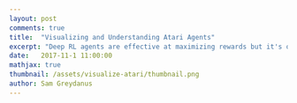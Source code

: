 ```yaml
---
layout: post
comments: true
title:  "Visualizing and Understanding Atari Agents"
excerpt: "Deep RL agents are effective at maximizing rewards but it's often unclear what strategies they use to do so. I'll talk about a paper I just finished, aimed at solving this problem."
date:   2017-11-1 11:00:00
mathjax: true
thumbnail: /assets/visualize-atari/thumbnail.png
author: Sam Greydanus
---
```


<div>
    <style>
        #linkbutton:link, #linkbutton:visited {
          padding: 6px 0px;
          text-decoration: none;
          display: inline-block;

          border: 2px solid #777;
          padding: 10px;
          font-size: 20px;
          min-width: 200px;
          width: 70%;
          text-align: center;
          color: #999;
          margin: 0px auto;
          cursor: pointer;
          margin-bottom: 10px;
        }

        #linkbutton:hover, #linkbutton:active {
          background-color: rgba(245, 245, 245);
        }
    </style>
</div>

<div class="imgcap">
    <img src="/assets/visualize-atari/robots.png" width="50%">
</div>

Deep RL agents are effective at maximizing rewards but it's often unclear what strategies they use to do so. I'll talk about a paper[^fn1] I just finished, aimed at solving this problem.

<div class="imgcap_noborder" style="display: block; margin-left: auto; margin-right: auto; width:100%">
    <a href="https://www.sciencemag.org/news/2018/08/why-does-ai-stink-certain-video-games-researchers-made-one-play-ms-pac-man-find-out" id="linkbutton" target="_blank" style="margin-right: 10px;">Article about this project in Science</a>
</div>

## Solving Atari in 180 lines

**Deep RL.** It's hard not to get excited about deep reinforcement learning (deep RL). The field is exciting from an experimental standpoint because a major innovation or state-of-the-art result seems to emerge every few months. Most recently, Google DeepMind described [AlphaGo Zero](https://deepmind.com/blog/alphago-zero-learning-scratch/), a Go-playing algorithm which, over the course of 72 hours, rediscovered many of the strategies used by top human players...and then discarded them in favor of strategies unknown to humans. Deep RL is exciting from a theoretical standpoint because it combines the elegant simplicity of reinforcement learning with the raw power of deep neural networks.

**Getting started is hard.** Though deep RL is a ~glamorous~ field, it's painfully difficult for newcomers to get started. Getting started with deep (supervised) learning is not easy, but training deep RL agents is far more difficult ([see rant](https://www.alexirpan.com/2018/02/14/rl-hard.html)). In my experience, adjusting a single hyperparameter (e.g. learning rate, discount factor, etc.) or changing the code in a way that feels pretty innocent often results in catastrophic failure. At the same time, this is what helps one learn deep RL: fiddling with settings and then watching your model crash and burn...again and again and again (sort of meta, when you think about it).

I got sick of Cartpole quickly. It's not a rich environment, and succeeding at Cartpole does NOT mean you're succeeding at deep RL. The PyTorch tutorial is [feeding you a lie](http://pytorch.org/tutorials/intermediate/reinforcement_q_learning.html)! A better totem for the challenges -- and the impressive results -- of training deep RL agents is the Atari 2600 suite.

**Baby-A3C.** The problem with Atari agents is that most open-source implementations are clunky and opaque. I ran them, got good results, and understood nothing. There was only one thing left to do: write my own one-file, 180-line, high-performance A3C Atari agent. [GitHub link](https://github.com/greydanus/baby-a3c).

<div class="imgcap_noborder">
    <img src="/assets/visualize-atari/breakout-v0.gif" width="20%" style="margin: 0px 20px">
    <img src="/assets/visualize-atari/pong-v0.gif" width="20%" style="margin: 0px 20px">
    <img src="/assets/visualize-atari/spaceinvaders-v0.gif" width="20%" style="margin: 0px 20px">
    <div class="thecap" style="text-align:center"><a href="https://github.com/greydanus/baby-a3c">Baby-A3C</a> after training on 40M frames.</div>
</div>

At this point, I had obtained three really strong Atari agents using the exact same code/hyperparameters. It was pretty cool to watch them play Atari with superhuman skill...but what exactly had they learned? What were they thinking? As a visiting researcher at [DARPA's Explainable AI Project](https://twitter.com/DARPA/status/872547502616182785) at [Oregon State](http://oregonstate.edu/ua/ncs/archives/2017/jun/research-aims-make-artificial-intelligence-explain-itself), it was my job to come up with some answers.

## Why should I trust you?

> Deep learning can make good guesses about whether or not you have cancer or whether or not there is a stop sign ahead, but it can't explain these guesses. Clearly, this is a problem.

For better or worse, AI (I'm using AI and machine learning interchangeably here, which is [common](https://www.nytimes.com/2016/12/14/magazine/the-great-ai-awakening.html) but [not technically correct](https://blogs.nvidia.com/blog/2016/07/29/whats-difference-artificial-intelligence-machine-learning-deep-learning-ai/)) is going to play a larger and larger role in our lives. Deep learning can already do quite a bit: [diagnose cancer](https://www.forbes.com/sites/bernardmarr/2017/05/16/how-ai-and-deep-learning-is-now-used-to-diagnose-cancer/#5a86d200c783), [drive cars](https://devblogs.nvidia.com/parallelforall/deep-learning-self-driving-cars/), [discover drugs](http://blog.kaggle.com/2012/11/01/deep-learning-how-i-did-it-merck-1st-place-interview/), [translate languages](https://www.nytimes.com/2016/12/14/magazine/the-great-ai-awakening.html), and [detect fake news](http://www.fakenewschallenge.org/). While deep RL is still in the research phase, many believe that it will have an equally dramatic impact.

**The black box problem.** Unfortunately, these models are extremely difficult to interpret. The way things are right now, they can make good guesses about whether or not you have cancer or whether or not there is a stop sign ahead, but they can't explain these guesses. Clearly, this is a problem.

<div class="imgcap_noborder">
    <img src="/assets/visualize-atari/divination.jpg" width="50%">
    <div class="thecap" style="text-align:center">Deep learning algorithms are often perceived as black boxes.</div>
</div>

**Past work.** Many papers aim to fix this. Some focus on feedforward models, which are used for computer vision. Others focus on recurrent models, often preferred for translation. My research group was surprised to find, though, that very little has been done in the way of understanding deep RL models. To our knowledge, there's just [one strong paper](https://arxiv.org/abs/1602.02658) on the topic. This paper does a good job of explaining deep RL policies to experts: think t-SNE plots, Jacobian saliency plots, and a way of extracting a Markov Decision Process (MDP) from a Deep Q-Network (DQN). Sadly, there's not much a non-expert could glean from these results.

<div class="imgcap_noborder">
    <img src="/assets/visualize-atari/jacobian-vs-perturb.png" width="50%">
    <div class="thecap" style="text-align:center">Previous methods vs. our approach.</div>
</div>

**Our approach [(link to paper)](https://goo.gl/AMAoSc).** We decided to explain deep RL agents in way that was informative to experts and non-experts alike. The question we asked was _"What is the agent looking at in order to make its decisions?"_ and the answer we came up with was a technique for generating "saliency maps" that show where the agent is "looks" in order to make decisions. Let me be clear: before our paper, there were methods for generating saliency maps like this...but ours is a lot better :).

<div class="imgcap_noborder">
    <img src="/assets/visualize-atari/breakout-tunneling.gif" width="20%" style="margin: 0px 20px">
    <img src="/assets/visualize-atari/pong-killshot.gif" width="20%" style="margin: 0px 20px">
    <img src="/assets/visualize-atari/spaceinv-aiming.gif" width="20%" style="margin: 0px 20px">
    <div class="thecap" style="text-align:center">Strategies of strong Atari agents: <b>a)</b> the Breakout agent has learned a tunneling strategy <b>b)</b> the Pong agent has learned to make a killshot <b>c)</b> the SpaceInvaders agent has learned to aim at individual targets. We're visualizing and actor-critic model here (blue=actor and red=critic)</div>
</div>

Before looking at saliency videos for our agents, we made guesses about that they were doing. After watching the videos (above), we found that _all three agents_ were doing things differently from we had imagined (see paper). [GitHub link](https://github.com/greydanus/visualize_atari).

## Catching cheaters

**Hint pixels.** The next step was to determine whether our method could spot agents that were making _the right decisions for the wrong reasons_. We modified each Atari environment by inserting green "hint pixels" at the top of the game space. We used the hint pixels to send information about what an "expert" (pretrained Atari agent) would do, given the current state of the game. Then, we trained "overfit" agents to predict the actions of the "expert." We also trained "control" agents in the same manner, but with the hint pixels set to random values.

**Overfit vs. control.** The overfit agents learned to use the hint pixels to mimic the expert. Think of this strategy as "cheating": doing the right things for the wrong reasons. Meanwhile, the control agents learned to use relevant features of the gamespace (ball, paddle, etc.) to reconstruct the expert's policy from scratch. In spite of these very different underlying strategies, the two agents looked almost identical in replays.

<div class="imgcap_noborder">
	<iframe width="240" height="370" style="margin: 0px 20px" src="https://www.youtube.com/embed/xXGC6CQW97E?showinfo=0" frameborder="0" allowfullscreen></iframe>
    <iframe width="240" height="370" style="margin: 0px 20px" src="https://www.youtube.com/embed/eeXLUI73RTo?showinfo=0" frameborder="0" allowfullscreen></iframe>
	<div class="thecap" style="text-align:center">A control agent (left) versus an overfit agent (right)</div>
</div>

**Survey.** We made videos of both agents, with and without saliency maps. Next, we instructed 30 engineering students to watch these videos and answer questions about the agents. Even though these students had limited -- if any -- experience with deep RL and Atari, the majority of them were able to identify the overfit agent with the help of our saliency technique.

> Table 1: Which agent has a more robust strategy?


Video type | Can't tell | Agent 1 (overfit) | Agent 2 (control)
:--- | :---: | :---: | :---:
Without saliency | 16.1 | **48.4** | 35.5
With saliency | 16.1 | 25.8 | **58.1**

## Watching agents learn

Deep RL agents are known to transition through a broad spectrum of strategies. Some of these strategies are eventually discarded in favor of better ones (recall the AlphaGo Zero example). We wanted to see if we could visualize this process in Atari agents. Below are some cool results: the leftmost frames represent how untrained agents see their environment whereas the rightmost frames represent how fully-trained agents see their environment. Each frame is separated by about 10 million frames of training.

<div class="imgcap_noborder">
    <img src="/assets/visualize-atari/breakout-learning.png" width="80%">
    <div class="thecap" style="text-align:center">A Breakout agent <b>learning to tunnel</b>. An untrained agent looks pretty much everywhere. Early in training, it has learned to look at the paddle and ball, probably because its policy is to simply return the ball (without aiming). Later on, the agent has learned to direct the ball towards a "tunnel" in the brick wall in order to maximize its score.</div>
</div>

<div class="imgcap_noborder">
    <img src="/assets/visualize-atari/pong-learning.png" width="80%">
    <div class="thecap" style="text-align:center">A Pong agent <b>learning a kill shot</b>. There's not much to see here, but you'll notice that saliency starts out evenly distributed across the two paddles and the ball (the agent we're training controls the paddle on the right). Later in training, our agent starts to ignore the opponent during the kill shot because there's nothing the opponent can do to return the shot.</div>
</div>

<div class="imgcap_noborder">
    <img src="/assets/visualize-atari/spaceinvaders-learning.png" width="80%">
    <div class="thecap" style="text-align:center">A SpaceInvaders agent <b>learning an aiming strategy</b>. Like the Breakout agent, the agent starts out looking everywhere. Early in training, it shifts its attention entirely to the spaceship at the bottom of the screen. Its strategy at this point is probably based on avoiding enemy bullets and "spraying" its own bullets without aiming. Later in training, it has switched to an aiming strategy, in which it attends to specific enemies.</div>
</div>

## Going forward

**Recap.** Our long-term purpose is not to explain Atari agents; it is to explain _any_ deep RL agents. In this project, we introduced a tool we believe takes us one step closer to that goal. We used it to explore Atari agents in a variety of different ways, and learned a lot about them in the process.

<div class="imgcap_noborder">
    <img src="/assets/visualize-atari/darpa-xai.jpg" width="50%">
    <div class="thecap" style="text-align:center">The mission statement of <a href="https://twitter.com/DARPA/status/872547502616182785">DARPA's XAI Project</a>, summarized in an image.</div>
</div>

**Memory.** One major limitation of our technique is that our agents use recurrent connections (in the form of an LSTM layer), so memory plays a key role in their policies. A simple example is an agent which has learned to reason about the velocity of a ball (e.g. in Pong); it needs information about previous frames in addition to information from the current frame to do this. We present preliminary results for "the saliency of memory over time" in our paper, but it's not the main focus of this project.

**More than one tool.** I think the comment about memory suggests a fundamental truth about explanations for deep RL: we need more than one. To produce explanations that satisfy human users, researchers will need to assemble _many_ complimentary explanation techniques. To this end, I see this project as something which compliments previous efforts while motivating future efforts, taking the field one step closer to producing _truly_ satisfying explanations.

[^fn1]: Selected for an oral presentation at the NIPS 2017 Interpretability Workshop!
